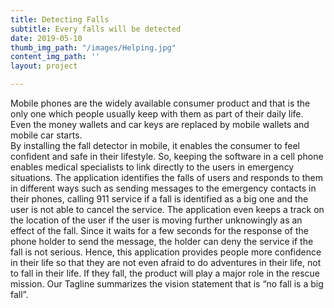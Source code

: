 ```yaml
---
title: Detecting Falls
subtitle: Every falls will be detected
date: 2019-05-10
thumb_img_path: "/images/Helping.jpg"
content_img_path: ''
layout: project

---
```

Mobile phones are the widely available consumer product and that is the only one which people usually keep with them as part of their daily life. Even the money wallets and car keys are replaced by mobile wallets and mobile car starts.  
By installing the fall detector in mobile, it enables the consumer to feel confident and safe in their lifestyle. So, keeping the software in a cell phone enables medical specialists to link directly to the users in emergency situations. The application identifies the falls of users and responds to them in different ways such as sending messages to the emergency contacts in their phones, calling 911 service if a fall is identified as a big one and the user is not able to cancel the service. The application even keeps a track on the location of the user if the user is moving further unknowingly as an effect of the fall. Since it waits for a few seconds for the response of the phone holder to send the message, the holder can deny the service if the fall is not serious. Hence, this application provides people more confidence in their life so that they are not even afraid to do adventures in their life, not to fall in their life. If they fall, the product will play a major role in the rescue mission. Our Tagline summarizes the vision statement that is “no fall is a big fall”.